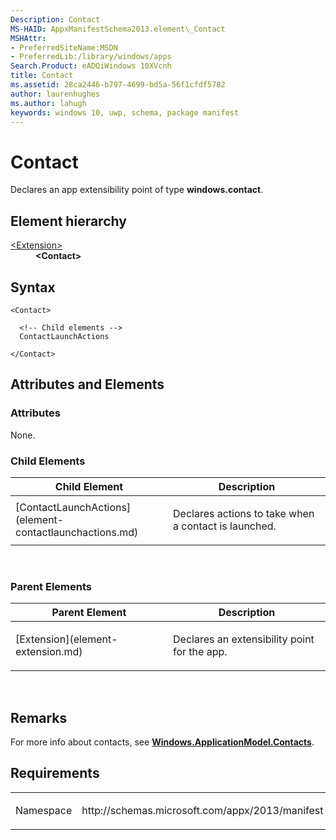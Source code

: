```yaml
---
Description: Contact
MS-HAID: AppxManifestSchema2013.element\_Contact
MSHAttr:
- PreferredSiteName:MSDN
- PreferredLib:/library/windows/apps
Search.Product: eADQiWindows 10XVcnh
title: Contact
ms.assetid: 28ca2446-b797-4699-bd5a-56f1cfdf5782
author: laurenhughes
ms.author: lahugh
keywords: windows 10, uwp, schema, package manifest
---
```


# Contact




Declares an app extensibility point of type **windows.contact**.

## Element hierarchy

<dl>
<dt><a href="element-extension.md">&lt;Extension&gt;</a></dt>
<dd><b>&lt;Contact&gt;</b></dd>
</dl>

## Syntax

``` syntax
<Contact>

  <!-- Child elements -->
  ContactLaunchActions

</Contact>
```

## Attributes and Elements


### Attributes

None.

### Child Elements

<table>
<colgroup>
<col width="50%" />
<col width="50%" />
</colgroup>
<thead>
<tr class="header">
<th>Child Element</th>
<th>Description</th>
</tr>
</thead>
<tbody>
<tr class="odd">
<td>[ContactLaunchActions](element-contactlaunchactions.md)</td>
<td><p>Declares actions to take when a contact is launched.</p></td>
</tr>
</tbody>
</table>

 

### Parent Elements

<table>
<colgroup>
<col width="50%" />
<col width="50%" />
</colgroup>
<thead>
<tr class="header">
<th>Parent Element</th>
<th>Description</th>
</tr>
</thead>
<tbody>
<tr class="odd">
<td>[Extension](element-extension.md)</td>
<td><p>Declares an extensibility point for the app.</p></td>
</tr>
</tbody>
</table>

 

## Remarks

For more info about contacts, see [**Windows.ApplicationModel.Contacts**](https://msdn.microsoft.com/library/windows/apps/br225002).

## Requirements

<table>
<colgroup>
<col width="50%" />
<col width="50%" />
</colgroup>
<tbody>
<tr class="odd">
<td><p>Namespace</p></td>
<td><p>http://schemas.microsoft.com/appx/2013/manifest</p></td>
</tr>
</tbody>
</table>

 

 



